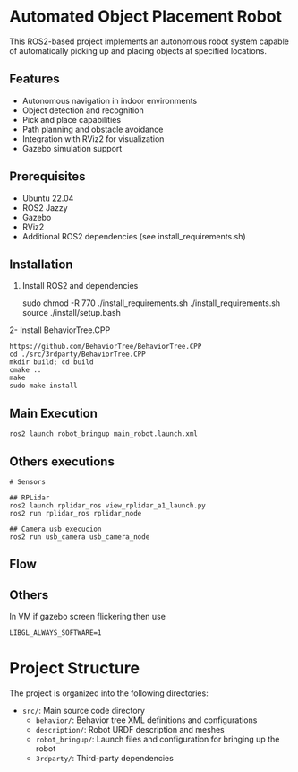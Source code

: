 # Automated Object Placement Robot

This ROS2-based project implements an autonomous robot system capable of automatically picking up and placing objects at specified locations.

## Features

- Autonomous navigation in indoor environments
- Object detection and recognition
- Pick and place capabilities
- Path planning and obstacle avoidance
- Integration with RViz2 for visualization
- Gazebo simulation support

## Prerequisites

- Ubuntu 22.04
- ROS2 Jazzy
- Gazebo
- RViz2
- Additional ROS2 dependencies (see install_requirements.sh)

## Installation

1. Install ROS2 and dependencies

    sudo chmod -R 770 ./install_requirements.sh
    ./install_requirements.sh
    source ./install/setup.bash

2- Install BehaviorTree.CPP
    
    https://github.com/BehaviorTree/BehaviorTree.CPP
    cd ./src/3rdparty/BehaviorTree.CPP
    mkdir build; cd build
    cmake ..
    make
    sudo make install

## Main Execution

    ros2 launch robot_bringup main_robot.launch.xml

## Others executions

    # Sensors

    ## RPLidar
    ros2 launch rplidar_ros view_rplidar_a1_launch.py
    ros2 run rplidar_ros rplidar_node

    ## Camera usb execucion
    ros2 run usb_camera usb_camera_node


## Flow


## Others  

In VM if gazebo screen flickering then use

    LIBGL_ALWAYS_SOFTWARE=1

# Project Structure

The project is organized into the following directories:

- `src/`: Main source code directory
  - `behavior/`: Behavior tree XML definitions and configurations
  - `description/`: Robot URDF description and meshes
  - `robot_bringup/`: Launch files and configuration for bringing up the robot
  - `3rdparty/`: Third-party dependencies